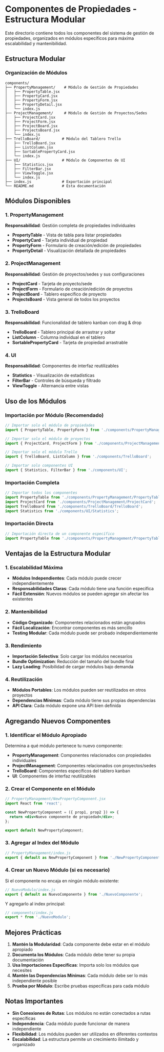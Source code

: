 # Componentes de Propiedades - Estructura Modular

Este directorio contiene todos los componentes del sistema de gestión de propiedades, organizados en módulos específicos para máxima escalabilidad y mantenibilidad.

## Estructura Modular

### Organización de Módulos

```
components/
├── PropertyManagement/    # Módulo de Gestión de Propiedades
│   ├── PropertyTable.jsx
│   ├── PropertyCard.jsx
│   ├── PropertyForm.jsx
│   ├── PropertyDetail.jsx
│   └── index.js
├── ProjectManagement/     # Módulo de Gestión de Proyectos/Sedes
│   ├── ProjectCard.jsx
│   ├── ProjectForm.jsx
│   ├── ProjectBoard.jsx
│   ├── ProjectsBoard.jsx
│   └── index.js
├── TrelloBoard/          # Módulo del Tablero Trello
│   ├── TrelloBoard.jsx
│   ├── ListColumn.jsx
│   ├── SortablePropertyCard.jsx
│   └── index.js
├── UI/                   # Módulo de Componentes de UI
│   ├── Statistics.jsx
│   ├── FilterBar.jsx
│   ├── ViewToggle.jsx
│   └── index.js
├── index.js              # Exportación principal
└── README.md             # Esta documentación
```

## Módulos Disponibles

### 1. PropertyManagement
**Responsabilidad**: Gestión completa de propiedades individuales

- **PropertyTable** - Vista de tabla para listar propiedades
- **PropertyCard** - Tarjeta individual de propiedad
- **PropertyForm** - Formulario de creación/edición de propiedades
- **PropertyDetail** - Visualización detallada de propiedades

### 2. ProjectManagement
**Responsabilidad**: Gestión de proyectos/sedes y sus configuraciones

- **ProjectCard** - Tarjeta de proyecto/sede
- **ProjectForm** - Formulario de creación/edición de proyectos
- **ProjectBoard** - Tablero específico de proyecto
- **ProjectsBoard** - Vista general de todos los proyectos

### 3. TrelloBoard
**Responsabilidad**: Funcionalidad de tablero kanban con drag & drop

- **TrelloBoard** - Tablero principal de arrastrar y soltar
- **ListColumn** - Columna individual en el tablero
- **SortablePropertyCard** - Tarjeta de propiedad arrastrable

### 4. UI
**Responsabilidad**: Componentes de interfaz reutilizables

- **Statistics** - Visualización de estadísticas
- **FilterBar** - Controles de búsqueda y filtrado
- **ViewToggle** - Alternancia entre vistas

## Uso de los Módulos

### Importación por Módulo (Recomendado)
```jsx
// Importar solo el módulo de propiedades
import { PropertyTable, PropertyForm } from './components/PropertyManagement';

// Importar solo el módulo de proyectos
import { ProjectCard, ProjectForm } from './components/ProjectManagement';

// Importar solo el módulo Trello
import { TrelloBoard, ListColumn } from './components/TrelloBoard';

// Importar solo componentes UI
import { Statistics, FilterBar } from './components/UI';
```

### Importación Completa
```jsx
// Importar todos los componentes
import PropertyTable from './components/PropertyManagement/PropertyTable';
import ProjectCard from './components/ProjectManagement/ProjectCard';
import TrelloBoard from './components/TrelloBoard/TrelloBoard';
import Statistics from './components/UI/Statistics';
```

### Importación Directa
```jsx
// Importación directa de un componente específico
import PropertyTable from './components/PropertyManagement/PropertyTable';
```

## Ventajas de la Estructura Modular

### 1. Escalabilidad Máxima
- **Módulos Independientes**: Cada módulo puede crecer independientemente
- **Responsabilidades Claras**: Cada módulo tiene una función específica
- **Fácil Extensión**: Nuevos módulos se pueden agregar sin afectar los existentes

### 2. Mantenibilidad
- **Código Organizado**: Componentes relacionados están agrupados
- **Fácil Localización**: Encontrar componentes es más sencillo
- **Testing Modular**: Cada módulo puede ser probado independientemente

### 3. Rendimiento
- **Importación Selectiva**: Solo cargar los módulos necesarios
- **Bundle Optimization**: Reducción del tamaño del bundle final
- **Lazy Loading**: Posibilidad de cargar módulos bajo demanda

### 4. Reutilización
- **Módulos Portables**: Los módulos pueden ser reutilizados en otros proyectos
- **Dependencias Mínimas**: Cada módulo tiene sus propias dependencias
- **API Clara**: Cada módulo expone una API bien definida

## Agregando Nuevos Componentes

### 1. Identificar el Módulo Apropiado
Determina a qué módulo pertenece tu nuevo componente:
- **PropertyManagement**: Componentes relacionados con propiedades individuales
- **ProjectManagement**: Componentes relacionados con proyectos/sedes
- **TrelloBoard**: Componentes específicos del tablero kanban
- **UI**: Componentes de interfaz reutilizables

### 2. Crear el Componente en el Módulo
```jsx
// PropertyManagement/NewPropertyComponent.jsx
import React from 'react';

const NewPropertyComponent = ({ prop1, prop2 }) => {
  return <div>Nuevo componente de propiedad</div>;
};

export default NewPropertyComponent;
```

### 3. Agregar al Index del Módulo
```jsx
// PropertyManagement/index.js
export { default as NewPropertyComponent } from './NewPropertyComponent';
```

### 4. Crear un Nuevo Módulo (si es necesario)
Si el componente no encaja en ningún módulo existente:
```jsx
// NuevoModulo/index.js
export { default as NuevoComponente } from './NuevoComponente';
```

Y agregarlo al index principal:
```jsx
// components/index.js
export * from './NuevoModulo';
```

## Mejores Prácticas

1. **Mantén la Modularidad**: Cada componente debe estar en el módulo apropiado
2. **Documenta los Módulos**: Cada módulo debe tener su propia documentación
3. **Usa Importaciones Específicas**: Importa solo los módulos que necesites
4. **Mantén las Dependencias Mínimas**: Cada módulo debe ser lo más independiente posible
5. **Prueba por Módulo**: Escribe pruebas específicas para cada módulo

## Notas Importantes

- **Sin Conexiones de Rutas**: Los módulos no están conectados a rutas específicas
- **Independencia**: Cada módulo puede funcionar de manera independiente
- **Flexibilidad**: Los módulos pueden ser utilizados en diferentes contextos
- **Escalabilidad**: La estructura permite un crecimiento ilimitado y organizado 